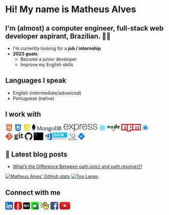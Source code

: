 # Hi! My name is **Matheus Alves**

## I'm (almost) a computer engineer, full-stack web developer aspirant, Brazilian. 👨‍🎓

- I'm currently looking for a **job / internship**
- **2023 goals**:
  - Become a junior developer
  - Improve my English skills

## Languages I speak

- English (intermediate/advanced)
- Portuguese (native)

## I work with

<div>
  <img src="./src/common/images/html.png" height="24">
  <img src="./src/common/images/css.png" height="24">
  <img src="./src/common/images/javascript.png" height="24">
  <img src="./src/common/images/mongodb.svg" height="24">
  <img src="./src/common/images/express.png" height="24">
  <img src="./src/common/images/react.png" height="24">
  <img src="./src/common/images/node.png" height="24">
  <img src="./src/common/images/npm.svg" height="24">
  <img src="./src/common/images/webpack.svg" height="24">
  <img src="./src/common/images/git.svg" height="24">
  <img src="./src/common/images/github.svg" height="24">
  <img src="./src/common/images/terminal.svg" height="24">
  <img src="./src/common/images/vs-code.svg" height="24">
  <img src="./src/common/images/bem.png" height="24">
  <img src="./src/common/images/scrum.png" height="24">
  <img src="./src/common/images/jira.svg" height="24">
</div>

## 📒 Latest blog posts

<!-- BLOG-POST-LIST:START -->
- [What’s the Difference Between path.join&lpar;&rpar; and path.resolve&lpar;&rpar;?](https://dev.to/matheus4lves/whats-the-difference-between-pathjoin-and-pathresolve-34ga)
<!-- BLOG-POST-LIST:END -->

[![Matheus Alves' GitHub stats](https://github-readme-stats.vercel.app/api?username=matheus4lves)](https://github.com/anuraghazra/github-readme-stats)
[![Top Langs](https://github-readme-stats.vercel.app/api/top-langs/?username=matheus4lves&layout=compact&langs_count=10)](https://github.com/anuraghazra/github-readme-stats)

## Connect with me

[<img src="./src/common/images/linkedin.svg" height="24">][linkedin]
[<img src="./src/common/images/gettr.svg" height="24">][gettr]
[<img src="./src/common/images/dev-badge.svg" height="24">][dev.to]
[<img src="./src/common/images/hackernoon.png" height="24">][hackernoon]
[<img src="./src/common/images/clubhouse.svg" height="24">][clubhouse]
[<img src="./src/common/images/facebook.svg" height="24">][facebook]
[<img src="./src/common/images/youtube.svg" height="24">][youtube]

[linkedin]: https://www.linkedin.com/in/matheus4lves/
[gettr]: https://gettr.com/user/matheus4lves
[dev.to]: https://dev.to/matheus4lves
[hackernoon]: https://hackernoon.com/u/matheus4lves
[facebook]: https://www.facebook.com/profile.php?id=100003877646753
[youtube]: https://www.youtube.com/channel/UCOzFvIjNQ_h3nKWik71CTCQ
[clubhouse]: https://www.clubhouse.com/@matheus4lves?utm_medium=ch_profile&utm_campaign=HPaHzQVjJaqM_U8jw9IeBQ-797720
